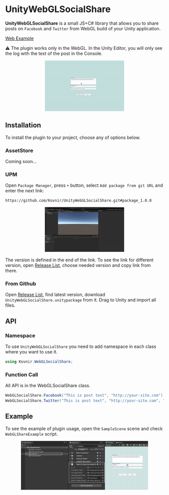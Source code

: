 # UnityWebGLSocialShare

<b>UnityWebGLSocialShare</b> is a small JS+C# library that allows you to share posts on `Facebook` and `Twitter` from WebGL build of your Unity application.

<a href="https://kovnir.github.io/webglshare" target="_blank">Web Example</a>

⚠️ The plugin works only in the WebGL. In the Unity Editor, you will only see the log with the text of the post in the Console.

<div align="center">
<img width=50% src="Doc/ShareExample.gif">
</div>
  
## Installation

To install the plugin to your project, choose any of options below.
### AssetStore
Coming soon...

### UPM
Open `Package Manager`, press `+` button, select `Add package from git URL` and enter the next link:
```
https://github.com/Kovnir/UnityWebGLSocialShare.git#package_1.0.0
```
<div align="center">
<img width=50% src="Doc/Install.gif">
</div>


The version is defined in the end of the link. To see the link for different version, open <a href="https://github.com/Kovnir/UnityWebGLSocialShare/releases" target="_blank">Release List</a>, choose needed version and copy link from there.

### From Github
Open <a href="https://github.com/Kovnir/UnityWebGLSocialShare/releases" target="_blank">Release List</a>, find latest version, download `UnityWebGLSocialShare.unitypackage` from it. Drag to Unity and import all files.

## API

### Namespace

To use `UnityWebGLSocialShare` you need to add namespace in each class where you want to use it.
```c#
using Kovnir.WebGLSocialShare;
```
### Function Call

All API is in the WebGLSocialShare class.

```c#
WebGLSocialShare.Facebook("This is post text", "http://your-site.com");
WebGLSocialShare.Twitter("This is post text", "http://your-site.com", "hashtag");
```

## Example
To see the example of plugin usage, open the `SampleScene` scene and check `WebGLShareExample` script.

<div align="center">
<img width=80% src="Doc/Example.png">
</div>
